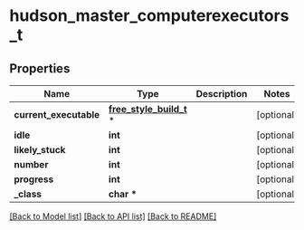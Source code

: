 # hudson_master_computerexecutors_t

## Properties
Name | Type | Description | Notes
------------ | ------------- | ------------- | -------------
**current_executable** | [**free_style_build_t**](free_style_build.md) \* |  | [optional] 
**idle** | **int** |  | [optional] 
**likely_stuck** | **int** |  | [optional] 
**number** | **int** |  | [optional] 
**progress** | **int** |  | [optional] 
**_class** | **char \*** |  | [optional] 

[[Back to Model list]](../README.md#documentation-for-models) [[Back to API list]](../README.md#documentation-for-api-endpoints) [[Back to README]](../README.md)


